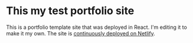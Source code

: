 # This my test portfolio site

This is a portfolio template site that was deployed in React. I'm editing it to make it my own. The site is [continuously deployed on Netlify](https://trusting-banach-efb3fb.netlify.app).
